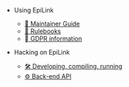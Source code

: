 - Using EpiLink

    - [📖 Maintainer Guide](MaintainerGuide.md)
    - [🎯 Rulebooks](Rulebooks.md)
    - [‍⚖ GDPR information](GDPR.md)

- Hacking on EpiLink

    - [🛠 Developing, compiling, running](Developing.md)
    - [⚙ Back-end API](Api.md)